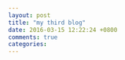 ```yaml
---
layout: post
title: "my third blog"
date: 2016-03-15 12:22:24 +0800
comments: true
categories: 
---
```

